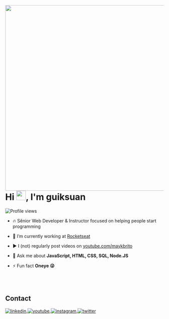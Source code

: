 <img align="right" height="590em" src="https://raw.githubusercontent.com/gist/maykbrito/618ef18e3bbb7cdfd200f3a4fc1aabc6/raw/201d47c76006c99fe0dc55ea92e76bdca5537f08/githubcard.svg"/>
<h1 align="left">Hi <img src="https://raw.githubusercontent.com/kaueMarques/kaueMarques/master/hi.gif" height="30px">, I'm guiksuan</h1>
<p align="left"> <img src="https://komarev.com/ghpvc/?username=guiksuan&color=cian" alt="Profile views" /> </p>

- 🔥 Sênior Web Developer & Instructor focused on helping people start programming 

- 🔭 I’m currently working at [Rocketseat](https://github.com/Rocketseat)

- ▶️ I (not) regularly post videos on [youtube.com/maykbrito](https://youtube.com/maykbrito)

- 💬 Ask me about **JavaScript, HTML, CSS, SQL, Node.JS**

- ⚡ Fun fact **Oneye 😜**

<!--

<br><br>

## 🛠 &nbsp;Tech Stack

![JavaScript](https://img.shields.io/badge/-JavaScript-05122A?style=flat&logo=javascript)&nbsp;
![Node.js](https://img.shields.io/badge/-Node.js-05122A?style=flat&logo=node.js)&nbsp;
![HTML](https://img.shields.io/badge/-HTML-05122A?style=flat&logo=HTML5)&nbsp;
![CSS](https://img.shields.io/badge/-CSS-05122A?style=flat&logo=CSS3&logoColor=1572B6)&nbsp;
![React](https://img.shields.io/badge/-React-05122A?style=flat&logo=react)&nbsp;
![Git](https://img.shields.io/badge/-Git-05122A?style=flat&logo=git)&nbsp;
![GitHub](https://img.shields.io/badge/-GitHub-05122A?style=flat&logo=github)&nbsp;
![Markdown](https://img.shields.io/badge/-Markdown-05122A?style=flat&logo=markdown)&nbsp;
![Visual Studio Code](https://img.shields.io/badge/-Visual%20Studio%20Code-05122A?style=flat&logo=visual-studio-code&logoColor=007ACC)&nbsp;
![PostgreSQL](https://img.shields.io/badge/-PostgreSQL-05122A?style=flat&logo=postgresql)&nbsp;
![SQLite](https://img.shields.io/badge/-SQLite-05122A?style=flat&logo=sqlite)&nbsp;

<br><br>

## ⚙️ &nbsp;GitHub Analytics

<p align="left">
<img width="530em" src="https://github-readme-stats.vercel.app/api?username=guiksuan&show_icons=true&theme=vision-friendly-dark" alt="maykbrito's stats"/>
<img width="530em" src="https://github-readme-stats.vercel.app/api/top-langs/?username=guiksuan&layout=compact&theme=vision-friendly-dark" alt="maykbrito's most languages"/>
</p>
-->

<br><br>

## Contact

<a href="https://linkedin.com/in/guiksuan" target="_blank">
  <img align="center" src="https://img.shields.io/badge/-guiksuan-05122A?style=flat&logo=linkedin" alt="linkedin"/>
</a>
<a href="https://youtube.com/guiksuan" target="_blank">
 <img align="center" src="https://img.shields.io/badge/-guiksuan-05122A?style=flat&logo=youtube" alt="youtube"/>
</a>
<a href="https://instagram.com/guiksuan" target="_blank">
 <img align="center" src="https://img.shields.io/badge/-guiksuan-05122A?style=flat&logo=instagram" alt="instagram"/>
</a>
<a href="https://twitter.com/guiksuan" target="_blank">
  <img align="center" src="https://img.shields.io/badge/-guiksuan-05122A?style=flat&logo=twitter" alt="twitter"/>  
</a>
</p>
